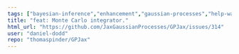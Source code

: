 ```yaml
---
tags: ["bayesian-inference","enhancement","gaussian-processes","help-wanted","jax","machine-learning","probabilistic-programming","stale"]
title: "feat: Monte Carlo integrator."
html_url: "https://github.com/JaxGaussianProcesses/GPJax/issues/314"
user: "daniel-dodd"
repo: "thomaspinder/GPJax"
---
```


